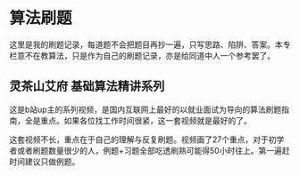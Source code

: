 # 算法刷题

这里是我的刷题记录，每道题不会把题目再抄一遍，只写思路、陷阱、答案。本专栏意不在教算法，只是作为自己的刷题记录，亦是给同道中人一个参考罢了。

## 灵茶山艾府  基础算法精讲系列

这是b站up主的系列视频，是国内互联网上最好的以就业面试为导向的算法刷题指南，全是重点。如果各位找工作时间很紧，这一套视频就是最好的了。

这套视频不长，重点在于自己的理解与反复刷题。视频画了27个重点，对于初学者或者刷题数量很少的人，例题+习题全部吃透刷熟可能得50小时往上。第一遍赶时间建议只做例题。